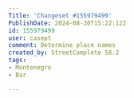 ```yaml
---
Title: 'Changeset #155979499'
PublishDate: 2024-08-30T15:22:12Z
id: 155979499
user: casept
comment: Determine place names
created_by: StreetComplete 58.2
tags:
- Montenegro
- Bar

---
```


